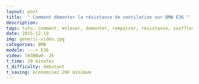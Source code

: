 ```yaml
---
layout: post
title:  " Comment démonter la résistance de ventilation sur BMW E36 "
description: 
tags: tuto, comment, enlever, demonter, rempalcer, résistance, soufflerie, ventilation, bmw, e36, serie 3,
date: 2015-12-19 
img: generic-video.jpg
categories: BMW	
modele: ---> E36
video: lH3NBw0-_Jk
t_time: 20 minutes
t_difficulty: débutant
t_saving: économisez 20€ minimum
---
```

